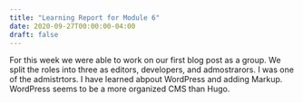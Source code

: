 ```yaml
---
title: "Learning Report for Module 6"
date: 2020-09-27T00:00:00-04:00
draft: false
---
```


For this week we were able to work on our first blog post as a group. We split the roles into three as editors, developers, and admostrarors. I was one of the admistrtors. I have learned abpout WordPress and adding Markup. WordPress seems to be a more organized CMS than Hugo.

